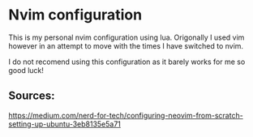 # Nvim configuration

This is my personal nvim configuration using lua. Origonally I used vim however in an attempt to move with the times I have switched to nvim. 

I do not recomend using this configuration as it barely works for me so good luck!


## Sources:
https://medium.com/nerd-for-tech/configuring-neovim-from-scratch-setting-up-ubuntu-3eb8135e5a71
